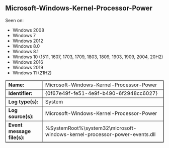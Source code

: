 ## Microsoft-Windows-Kernel-Processor-Power

Seen on:
* Windows 2008
* Windows 7
* Windows 2012
* Windows 8.0
* Windows 8.1
* Windows 10 (1511, 1607, 1703, 1709, 1803, 1809, 1903, 1909, 2004, 20H2)
* Windows 2016
* Windows 2019
* Windows 11 (21H2)

<table border="1" class="docutils">
  <tbody>
    <tr>
      <td><b>Name:</b></td>
      <td>Microsoft-Windows-Kernel-Processor-Power</td>
    </tr>
    <tr>
      <td><b>Identifier:</b></td>
      <td>{0f67e49f-fe51-4e9f-b490-6f2948cc6027}</td>
    </tr>
    <tr>
      <td><b>Log type(s):</b></td>
      <td>System</td>
    </tr>
    <tr>
      <td><b>Log source(s):</b></td>
      <td>Microsoft-Windows-Kernel-Processor-Power</td>
    </tr>
    <tr>
      <td><b>Event message file(s):</b></td>
      <td>%SystemRoot%\system32\microsoft-windows-kernel-processor-power-events.dll</td>
    </tr>
  </tbody>
</table>

&nbsp;


